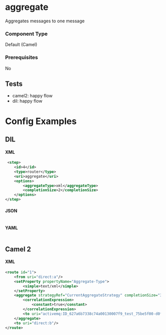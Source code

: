 # aggregate

Aggregates messages to one message

### Component Type

Default (Camel)

### Prerequisites

No

## Tests

- camel2: happy flow
- dil: happy flow

# Config Examples

## DIL

#### XML

```xml
 <step>
    <id>4</id>
    <type>router</type>
    <uri>aggregate</uri>
    <options>
        <aggregateType>xml</aggregateType>
        <completionSize>2</completionSize>
    </options>
</step>
```

#### JSON

```json

```

#### YAML

```yaml

```

## Camel 2

#### XML

```xml
<route id="1">
    <from uri="direct:a"/>
    <setProperty propertyName="Aggregate-Type">
        <simple>text/xml</simple>
    </setProperty>
    <aggregate strategyRef="CurrentAggregateStrategy" completionSize="3">
        <correlationExpression>
            <constant>true</constant>
        </correlationExpression>
        <to uri="activemq:ID_627a6b7338c74a00130007f9_test_75be5f00-d0f8-11ec-83f5-3747809ef661_aggregator?timeToLive=86400000"/>
    </aggregate>
    <to uri="direct:b"/>
</route>
```



